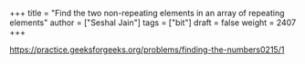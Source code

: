 +++
title = "Find the two non-repeating elements in an array of repeating elements"
author = ["Seshal Jain"]
tags = ["bit"]
draft = false
weight = 2407
+++

<https://practice.geeksforgeeks.org/problems/finding-the-numbers0215/1>
